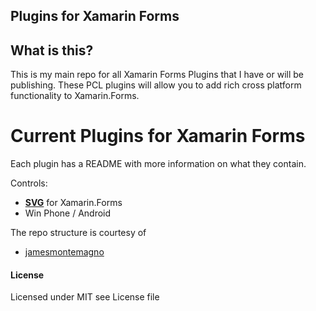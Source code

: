 ## Plugins for Xamarin Forms

## What is this?
This is my main repo for all Xamarin Forms Plugins that I have or will be publishing. These PCL plugins will allow you to add rich cross platform functionality to Xamarin.Forms.

# Current Plugins for Xamarin Forms

Each plugin has a README with more information on what they contain.

Controls:
* **[SVG](https://github.com/paulpatarinski/Xamarin.Forms.Plugins/tree/master/SVG)** for Xamarin.Forms
 * Win Phone / Android


The repo structure is courtesy of

* [jamesmontemagno](https://github.com/jamesmontemagno)


#### License
Licensed under MIT see License file

